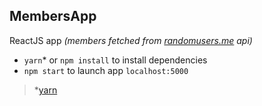 ## MembersApp

ReactJS app _(members fetched from [randomusers.me](https://randomuser.me) api)_

- `yarn`* or `npm install` to install dependencies
- `npm start` to launch app `localhost:5000`

>*[yarn](https://yarnpkg.com)


